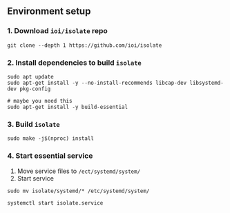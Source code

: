 ## Environment setup

### 1.  Download `ioi/isolate` repo

```shell
git clone --depth 1 https://github.com/ioi/isolate
```

### 2. Install dependencies to build `isolate`

```shell
sudo apt update
sudo apt-get install -y --no-install-recommends libcap-dev libsystemd-dev pkg-config

# maybe you need this
sudo apt-get install -y build-essential
```

### 3. Build `isolate`

```shell
sudo make -j$(nproc) install
```

### 4. Start essential service

1. Move service files to `/ect/systemd/system/`
2. Start service

```shell
sudo mv isolate/systemd/* /etc/systemd/system/
```

```shell
systemctl start isolate.service
```